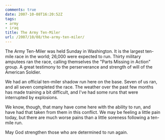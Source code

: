 ```yaml
---
comments: true
date: 2007-10-08T16:20:52Z
tags:
- army
- iraq
title: The Army Ten-Miler
url: /2007/10/08/the-army-ten-miler/
---
```


<p>The Army Ten-Miler was held Sunday in Washington. It is the largest ten-mile race in the world; 26,000 were expected to run. Thirty military amputees ran the race, calling themselves the "Parts Missing in Action" group. A great testimony to the perserverance and strength of will of the American Soldier.</p>
<p>We had an official ten-miler shadow run here on the base. Seven of us ran, and all seven completed the race. The weather over the past few months has made training a bit difficult, and I've had some runs that were interrupted by explosions.</p>
<p>We know, though, that many have come here with the ability to run, and have had that taken from them in this conflict. We may be feeling a little pain today, but there are much worse pains than a little soreness following a ten-mile run.</p>
<p>May God strengthen those who are determined to run again.</p>
